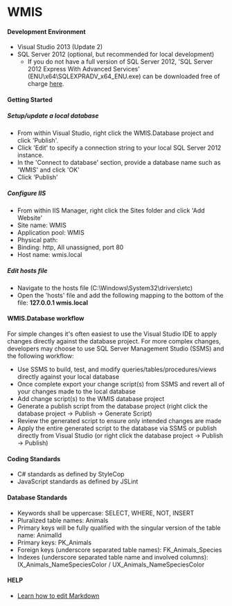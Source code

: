 # WMIS #

#### Development Environment ####

- Visual Studio 2013 (Update 2)
- SQL Server 2012 (optional, but recommended for local development)
  - If you do not have a full version of SQL Server 2012, 'SQL Server 2012 Express With Advanced Services' (ENU\x64\SQLEXPRADV\_x64\_ENU.exe) can be downloaded free of charge [here](http://www.microsoft.com/en-ca/download/details.aspx?id=29062).
  
#### Getting Started ####

##### Setup/update a local database #####
  - From within Visual Studio, right click the WMIS.Database project and click 'Publish'.
  - Click 'Edit' to specify a connection string to your local SQL Server 2012 instance.
  - In the 'Connect to database' section, provide a database name such as 'WMIS' and click 'OK'
  - Click 'Publish'

##### Configure IIS #####
  - From within IIS Manager, right click the Sites folder and click 'Add Website'
  - Site name: WMIS
  - Application pool: WMIS
  - Physical path: <path to your source code directory>
  - Binding: http, All unassigned, port 80 
  - Host name: wmis.local

##### Edit hosts file #####
  - Navigate to the hosts file (C:\Windows\System32\drivers\etc)
  - Open the 'hosts' file and add the following mapping to the bottom of the file: **127.0.0.1 wmis.local**

#### WMIS.Database workflow ####

For simple changes it's often easiest to use the Visual Studio IDE to apply changes directly against the database project. For more complex changes, developers may choose to use SQL Server Management Studio (SSMS) and the following workflow:

- Use SSMS to build, test, and modify queries/tables/procedures/views directly against your local database
- Once complete export your change script(s) from SSMS and revert all of your changes made to the local database 
- Add change script(s) to the WMIS database project
- Generate a publish script from the database project (right click the database project -> Publish -> Generate Script)
- Review the generated script to ensure only intended changes are made
- Apply the entire generated script to the database via SSMS or publish directly from Visual Studio (or right click the database project -> Publish -> Publish)
  
#### Coding Standards ####

- C# standards as defined by StyleCop
- JavaScript standards as defined by JSLint
	
#### Database Standards ####

- Keywords shall be uppercase: SELECT, WHERE, NOT, INSERT
- Pluralized table names: Animals
- Primary keys will be fully qualified with the singular version of the table name: AnimalId
- Primary keys: PK_Animals
- Foreign keys (underscore separated table names): FK\_Animals\_Species
- Indexes (underscore separated table name and involved columns): IX\_Animals\_NameSpeciesColor / UX\_Animals\_NameSpeciesColor

#### HELP ####

- [Learn how to edit Markdown](https://bitbucket.org/tutorials/markdowndemo)